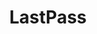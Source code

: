 ---
blog: https://blog.lastpass.com/
codehost: https://github.com/https://github.com/lastpass
colors:
- '#D32D27'
facebook: https://www.facebook.com/LastPass
googleplus: https://plus.google.com/+LastPass
guide: https://lastpass.com/press-room/
instagram: https://www.instagram.com/lastpassofficial/
linkedin: https://www.linkedin.com/company/lastpass
logohandle: lastpass
other:
- name: Spiceworks
  url: https://community.spiceworks.com/pages/lastpass
sort: lastpass
title: LastPass
twitter: https://x.com/LastPass
website: https://www.lastpass.com/
wikipedia: https://en.wikipedia.org/wiki/LastPass
youtube: https://www.youtube.com/c/LastPass
---